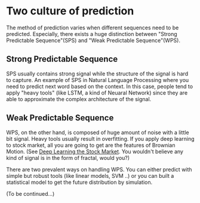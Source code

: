 # Two culture of prediction 
The method of prediction varies when different sequences need to be predicted. Especially, there exists a huge distinction between "Strong Predictable Sequence"(SPS) and "Weak Predictable Sequence"(WPS).

## Strong Predictable Sequence 
SPS usually contains strong signal while the structure of the signal is hard to capture. An example of SPS in Natural Language Processing where you need to predict next word based on the context. In this case, people tend to apply "heavy tools" (like LSTM, a kind of Neuaral Network) since they are able to approximate the complex architecture of the signal.

## Weak Predictable Sequence 
WPS, on the other hand, is composed of huge amount of noise with a little bit signal. Heavy tools usually result in overfitting. If you apply deep learning to stock market, all you are going to get are the features of Brownian Motion. 
(See [Deep Learning the Stock Market](https://medium.com/@TalPerry/deep-learning-the-stock-market-df853d139e02). You wouldn't believe any kind of signal is in the form of fractal, would you?) 

There are two prevalent ways on handling WPS. You can either predict with simple but robust tools (like linear models, SVM ..) or you can built a statistical model to get the future distribution by simulation. 

(To be continued...) 
